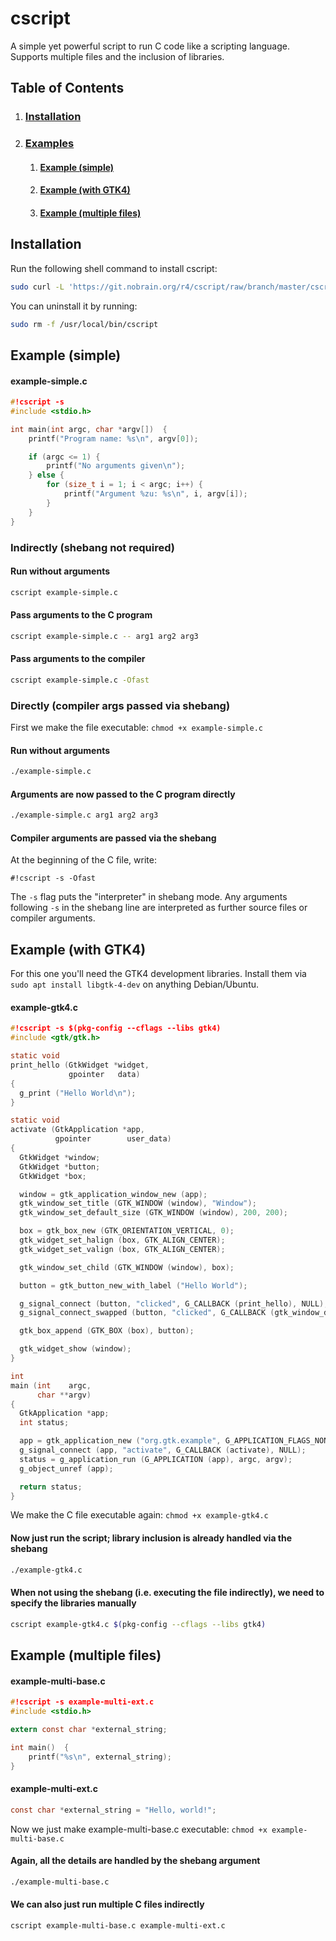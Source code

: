 # cscript

A simple yet powerful script to run C code like a scripting language. Supports multiple files and the inclusion of libraries.

## Table of Contents
1. ### [Installation](#installation)
2. ### [Examples](#example-simple)
    1. #### [Example (simple)](#example-simple)
    2. #### [Example (with GTK4)](#example-with-gtk4)
    3. #### [Example (multiple files)](#example-multiple-files)

## Installation
Run the following shell command to install cscript:
```sh
sudo curl -L 'https://git.nobrain.org/r4/cscript/raw/branch/master/cscript' -o /usr/local/bin/cscript && sudo chmod a+rx /usr/local/bin/cscript
```

You can uninstall it by running:
```sh
sudo rm -f /usr/local/bin/cscript
```

## Example (simple)
#### example-simple.c
```c
#!cscript -s
#include <stdio.h>

int main(int argc, char *argv[])  {
	printf("Program name: %s\n", argv[0]);

	if (argc <= 1) {
		printf("No arguments given\n");
	} else {
		for (size_t i = 1; i < argc; i++) {
			printf("Argument %zu: %s\n", i, argv[i]);
		}
	}
}
```

### Indirectly (shebang not required)
#### Run without arguments
```sh
cscript example-simple.c
```

#### Pass arguments to the C program
```sh
cscript example-simple.c -- arg1 arg2 arg3
```

#### Pass arguments to the compiler
```sh
cscript example-simple.c -Ofast
```

### Directly (compiler args passed via shebang)
First we make the file executable: `chmod +x example-simple.c`

#### Run without arguments
```sh
./example-simple.c
```

#### Arguments are now passed to the C program directly
```sh
./example-simple.c arg1 arg2 arg3
```

#### Compiler arguments are passed via the shebang
At the beginning of the C file, write:
```
#!cscript -s -Ofast
```
The `-s` flag puts the "interpreter" in shebang mode.
Any arguments following `-s` in the shebang line are interpreted as further source files or compiler arguments.

## Example (with GTK4)
For this one you'll need the GTK4 development libraries. Install them via `sudo apt install libgtk-4-dev` on anything Debian/Ubuntu.

#### example-gtk4.c
```c
#!cscript -s $(pkg-config --cflags --libs gtk4)
#include <gtk/gtk.h>

static void
print_hello (GtkWidget *widget,
             gpointer   data)
{
  g_print ("Hello World\n");
}

static void
activate (GtkApplication *app,
          gpointer        user_data)
{
  GtkWidget *window;
  GtkWidget *button;
  GtkWidget *box;

  window = gtk_application_window_new (app);
  gtk_window_set_title (GTK_WINDOW (window), "Window");
  gtk_window_set_default_size (GTK_WINDOW (window), 200, 200);

  box = gtk_box_new (GTK_ORIENTATION_VERTICAL, 0);
  gtk_widget_set_halign (box, GTK_ALIGN_CENTER);
  gtk_widget_set_valign (box, GTK_ALIGN_CENTER);

  gtk_window_set_child (GTK_WINDOW (window), box);

  button = gtk_button_new_with_label ("Hello World");

  g_signal_connect (button, "clicked", G_CALLBACK (print_hello), NULL);
  g_signal_connect_swapped (button, "clicked", G_CALLBACK (gtk_window_destroy), window);

  gtk_box_append (GTK_BOX (box), button);

  gtk_widget_show (window);
}

int
main (int    argc,
      char **argv)
{
  GtkApplication *app;
  int status;

  app = gtk_application_new ("org.gtk.example", G_APPLICATION_FLAGS_NONE);
  g_signal_connect (app, "activate", G_CALLBACK (activate), NULL);
  status = g_application_run (G_APPLICATION (app), argc, argv);
  g_object_unref (app);

  return status;
}
```

We make the C file executable again: `chmod +x example-gtk4.c`

#### Now just run the script; library inclusion is already handled via the shebang
```sh
./example-gtk4.c
```

#### When not using the shebang (i.e. executing the file indirectly), we need to specify the libraries manually
```sh
cscript example-gtk4.c $(pkg-config --cflags --libs gtk4)
```

## Example (multiple files)
#### example-multi-base.c
```c
#!cscript -s example-multi-ext.c
#include <stdio.h>

extern const char *external_string;

int main()  {
	printf("%s\n", external_string);
}
```

#### example-multi-ext.c
```c
const char *external_string = "Hello, world!";
```

Now we just make example-multi-base.c executable: `chmod +x example-multi-base.c`

#### Again, all the details are handled by the shebang argument
```sh
./example-multi-base.c
```

#### We can also just run multiple C files indirectly
```sh
cscript example-multi-base.c example-multi-ext.c
```
